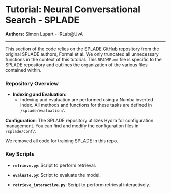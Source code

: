 # Tutorial: Neural Conversational Search - SPLADE

**Authors:** Simon Lupart - IRLab@UvA

---

This section of the code relies on the [SPLADE GitHub repository](https://github.com/naver/splade) from the original SPLADE authors, Formal et al. We only truncated all unnecessary functions in the context of this tutorial. This `README.md` file is specific to the SPLADE repository and outlines the organization of the various files contained within.

### Repository Overview

- **Indexing and Evaluation**:
  - Indexing and evaluation are performed using a Numba inverted index. All methods and functions for these tasks are defined in `/splade/evaluation/`.

**Configuration**: The SPLADE repository utilizes Hydra for configuration management. You can find and modify the configuration files in `/splade/conf/`.

We removed all code for training SPLADE in this repo.

### Key Scripts

- **`retrieve.py`**: Script to perform retrieval.
- **`evaluate.py`**: Script to evaluate the model.


- **`retrieve_interactive.py`**: Script to perform retrieval interactively.

